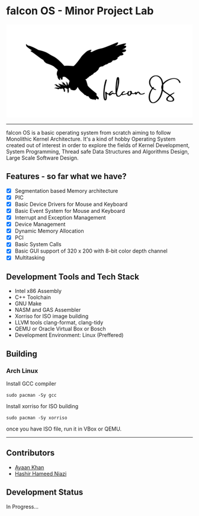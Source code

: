 # falcon OS - Minor Project Lab

![Alt text here](preview_shots/falconOS.svg)

----

falcon OS is a basic operating system from scratch aiming to follow Monolithic Kernel Architecture. It's a kind of hobby Operating System created out of interest in order to explore the fields of Kernel Development, System Programming, Thread safe Data Structures and Algorithms Design, Large Scale Software Design.

## Features - so far what we have?
- [x] Segmentation based Memory architecture
- [x] PIC
- [x] Basic Device Drivers for Mouse and Keyboard
- [x] Basic Event System for Mouse and Keyboard
- [x] Interrupt and Exception Management
- [x] Device Management
- [x] Dynamic Memory Allocation
- [x] PCI
- [x] Basic System Calls
- [x] Basic GUI support of 320 x 200 with 8-bit color depth channel
- [x] Multitasking

## Development Tools and Tech Stack
- Intel x86 Assembly
- C++ Toolchain
- GNU Make
- NASM and GAS Assembler
- Xorriso for ISO image building
- LLVM tools clang-format, clang-tidy
- QEMU or Oracle Virtual Box or Bosch
- Development Environment: Linux (Preffered)

## Building
### Arch Linux
Install GCC compiler
```
sudo pacman -Sy gcc
```
Install xorriso for ISO building
```
sudo pacman -Sy xorriso
```
once you have ISO file, run it in VBox or QEMU.

---

## Contributors
- [Ayaan Khan](https://github.com/ayaankhan98)
- [Hashir Hameed Niazi](https://github.com/HashirGJ8842)

## Development Status
In Progress...